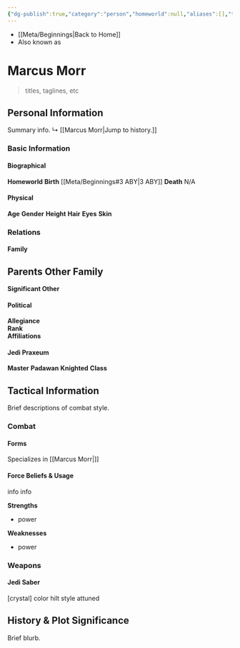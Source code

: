 ```yaml
---
{"dg-publish":true,"category":"person","homeworld":null,"aliases":[],"tags":["jedi sith fallenjedi greyjedi","firstorder resistance","warlord knight grandmasterjedi","knightsofren","jedipraxeum","jediknight jedipadawan jedimaster","newjediorder sithcult jenjidai","i ii iii iv v vi vii","forcesensitive","unfinished"],"permalink":"/marcus-morr/","dgHomeLink":false,"dgPassFrontmatter":true}
---
```


- [[Meta/Beginnings|Back to Home]]
- Also known as 

# Marcus Morr
>titles, taglines, etc

## Personal Information
Summary info.
↳ [[Marcus Morr|Jump to history.]]

### Basic Information

#### Biographical
**Homeworld** 
**Birth** [[Meta/Beginnings#3 ABY|3 ABY]]
**Death** N/A

#### Physical
**Age** 
**Gender** 
**Height** 
**Hair** 
**Eyes** 
**Skin** 

### Relations

#### Family
**Parents** 
**Other Family**
- 

**Significant Other** 

#### Political
**Allegiance**  
**Rank**  
**Affiliations**  

#### Jedi Praxeum
**Master** 
**Padawan** 
**Knighted** 
**Class** 

## Tactical Information
Brief descriptions of combat style.

### Combat

#### Forms
Specializes in [[Marcus Morr|]] 

#### Force Beliefs & Usage
info info 

**Strengths**
- power

**Weaknesses**
- power

### Weapons

#### Jedi Saber
[crystal] color hilt style attuned

## History & Plot Significance
Brief blurb.